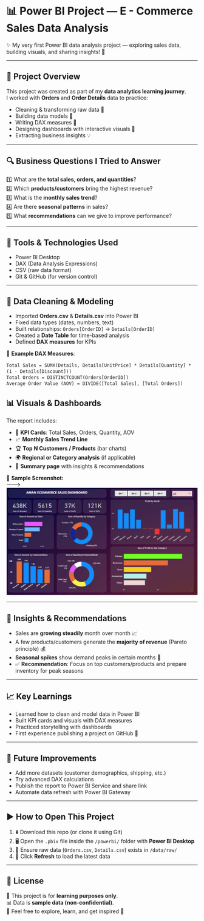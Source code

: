 # 📊 Power BI Project — E - Commerce  Sales Data Analysis  

✨ My very first Power BI data analysis project — exploring sales data, building visuals, and sharing insights! 🚀  

---

## 📌 Project Overview  
This project was created as part of my **data analytics learning journey**.  
I worked with **Orders** and **Order Details** data to practice:  

- Cleaning & transforming raw data 🧹  
- Building data models 🔗  
- Writing DAX measures 🧮  
- Designing dashboards with interactive visuals 🎨  
- Extracting business insights 💡  

---

## 🔍 Business Questions I Tried to Answer  
1️⃣ What are the **total sales, orders, and quantities**?  
2️⃣ Which **products/customers** bring the highest revenue?  
3️⃣ What is the **monthly sales trend**?  
4️⃣ Are there **seasonal patterns** in sales?  
5️⃣ What **recommendations** can we give to improve performance?  

---

## 🚀 Tools & Technologies Used
- Power BI Desktop  
- DAX (Data Analysis Expressions)  
- CSV (raw data format)  
- Git & GitHub (for version control)
  
---

## 🔧 Data Cleaning & Modeling  
- Imported **Orders.csv** & **Details.csv** into Power BI  
- Fixed data types (dates, numbers, text)  
- Built relationships: `Orders[OrderID]` → `Details[OrderID]`  
- Created a **Date Table** for time-based analysis  
- Defined **DAX measures** for KPIs  

📝 **Example DAX Measures**:  
```DAX
Total Sales = SUMX(Details, Details[UnitPrice] * Details[Quantity] * (1 - Details[Discount]))
Total Orders = DISTINCTCOUNT(Orders[OrderID])
Average Order Value (AOV) = DIVIDE([Total Sales], [Total Orders])
```

## 📊 Visuals & Dashboards  

The report includes:  

- 📌 **KPI Cards**: Total Sales, Orders, Quantity, AOV  
- 📈 **Monthly Sales Trend Line**  
- 🏆 **Top N Customers / Products** (bar charts)  
- 🌍 **Regional or Category analysis** (if applicable)  
- 📑 **Summary page** with insights & recommendations  

📸 **Sample Screenshot:**  
--->  ![Dashboard Screenshot](Screenshot%202025-08-27%20144844.png)

---

## 🧠 Insights & Recommendations  

- Sales are **growing steadily** month over month 📈  
- A few products/customers generate the **majority of revenue** (Pareto principle) 💰  
- **Seasonal spikes** show demand peaks in certain months 🎯  
- ✅ **Recommendation**: Focus on top customers/products and prepare inventory for peak seasons  

---

## 📈 Key Learnings
- Learned how to clean and model data in Power BI  
- Built KPI cards and visuals with DAX measures  
- Practiced storytelling with dashboards  
- First experience publishing a project on GitHub 🚀  

---

## 🌟 Future Improvements
- Add more datasets (customer demographics, shipping, etc.)  
- Try advanced DAX calculations  
- Publish the report to Power BI Service and share link  
- Automate data refresh with Power BI Gateway  

---

## ▶️ How to Open This Project  

1. ⬇️ Download this repo (or clone it using Git)  
2. 🖥 Open the `.pbix` file inside the `/powerbi/` folder with **Power BI Desktop**  
3. 📂 Ensure raw data (`Orders.csv`, `Details.csv`) exists in `/data/raw/`  
4. 🔄 Click **Refresh** to load the latest data  

---

## 📄 License  

📌 This project is for **learning purposes only**.  
📊 Data is **sample data (non-confidential)**.  
🙌 Feel free to explore, learn, and get inspired 🚀  



